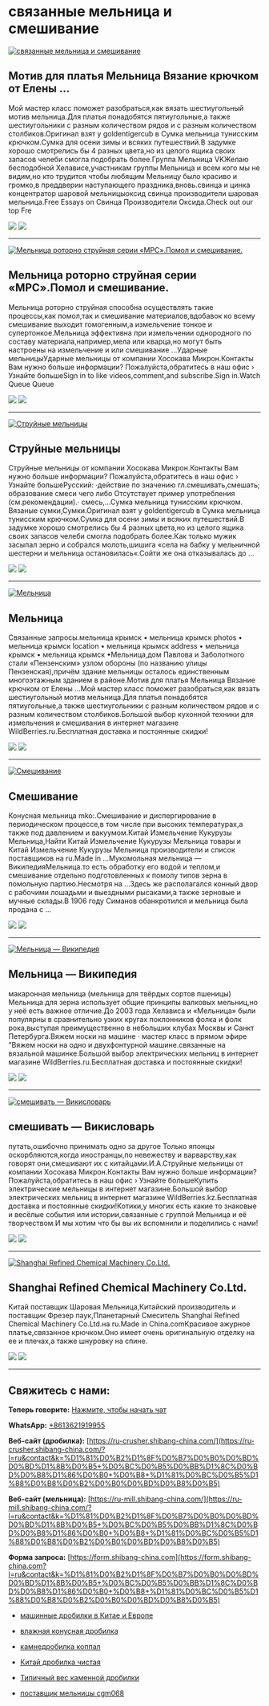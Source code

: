 # связанные мельница и смешивание

<a href="https://swt.shibang-china.com/?l=ru&img&k=%D1%81%D0%B2%D1%8F%D0%B7%D0%B0%D0%BD%D0%BD%D1%8B%D0%B5+%D0%BC%D0%B5%D0%BB%D1%8C%D0%BD%D0%B8%D1%86%D0%B0+%D0%B8+%D1%81%D0%BC%D0%B5%D1%88%D0%B8%D0%B2%D0%B0%D0%BD%D0%B8%D0%B5" target="_blank">![связанные мельница и смешивание](http://static.shibang-china.com/all-800x300/1409.jpg)</a>

## Мотив для платья Мельница Вязание крючком от Елены …
Мой мастер класс поможет разобраться,как вязать шестиугольный мотив мельница.Для платья понадобятся пятиугольные,а также шестиугольники с разным количеством рядов и с разным количеством столбиков.Оригинал взят у goldentigercub в Сумка мельница тунисским крючком.Сумка для осени зимы и всяких путешествий.В задумке хорошо смотрелись бы 4 разных цвета,но из целого ящика своих запасов челеби смогла подобрать более.Группа Мельница VKЖелаю бесподобной Хелависе,участникам группы Мельница и всем кого мы не видим,но кто трудится чтобы любящим Мельницу было красиво и громко,в преддверии наступающего праздника,вновь.свинца и цинка концентратор шаровой мельницыоксид свинца производители шаровая мельница.Free Essays on Свинца Производители Оксида.Check out our top Fre


<a href="https://whatsapp.shibangsoft.com/WhatsApp.php" target="_blank" title="WhatsApp">![](http://static.shibang-china.com/icon/whatsapp.png)</a> <a href="https://swt.shibang-china.com/?l=ru&icon&k=%D1%81%D0%B2%D1%8F%D0%B7%D0%B0%D0%BD%D0%BD%D1%8B%D0%B5+%D0%BC%D0%B5%D0%BB%D1%8C%D0%BD%D0%B8%D1%86%D0%B0+%D0%B8+%D1%81%D0%BC%D0%B5%D1%88%D0%B8%D0%B2%D0%B0%D0%BD%D0%B8%D0%B5" target="_blank">![](http://static.shibang-china.com/icon/chat-ru.png)</a>

---

<a href="https://swt.shibang-china.com/?l=ru&img&k=%D1%81%D0%B2%D1%8F%D0%B7%D0%B0%D0%BD%D0%BD%D1%8B%D0%B5+%D0%BC%D0%B5%D0%BB%D1%8C%D0%BD%D0%B8%D1%86%D0%B0+%D0%B8+%D1%81%D0%BC%D0%B5%D1%88%D0%B8%D0%B2%D0%B0%D0%BD%D0%B8%D0%B5" target="_blank">![Мельница роторно струйная серии &#171;МРС&#187;.Помол и смешивание.](http://static.shibang-china.com/all-800x300/863.jpg)</a>

## Мельница роторно струйная серии &#171;МРС&#187;.Помол и смешивание.
Мельница роторно струйная способна осуществлять такие процессы,как помол,так и смешивание материалов,вдобавок ко всему смешивание выходит гомогенным,а измельчение тонкое и супертонкое.Мельница эффективна при измельчении однородного по составу материала,например,мела или кварца,но могут быть настроены на измельчение и или смешивание …Ударные мельницыУдарные мельницы от компании Хосокава Микрон.Контакты Вам нужно больше информации? Пожалуйста,обратитесь в наш офис › Узнайте большеSign in to like videos,comment,and subscribe.Sign in.Watch Queue Queue


<a href="https://whatsapp.shibangsoft.com/WhatsApp.php" target="_blank" title="WhatsApp">![](http://static.shibang-china.com/icon/whatsapp.png)</a> <a href="https://swt.shibang-china.com/?l=ru&icon&k=%D1%81%D0%B2%D1%8F%D0%B7%D0%B0%D0%BD%D0%BD%D1%8B%D0%B5+%D0%BC%D0%B5%D0%BB%D1%8C%D0%BD%D0%B8%D1%86%D0%B0+%D0%B8+%D1%81%D0%BC%D0%B5%D1%88%D0%B8%D0%B2%D0%B0%D0%BD%D0%B8%D0%B5" target="_blank">![](http://static.shibang-china.com/icon/chat-ru.png)</a>

---

<a href="https://swt.shibang-china.com/?l=ru&img&k=%D1%81%D0%B2%D1%8F%D0%B7%D0%B0%D0%BD%D0%BD%D1%8B%D0%B5+%D0%BC%D0%B5%D0%BB%D1%8C%D0%BD%D0%B8%D1%86%D0%B0+%D0%B8+%D1%81%D0%BC%D0%B5%D1%88%D0%B8%D0%B2%D0%B0%D0%BD%D0%B8%D0%B5" target="_blank">![Струйные мельницы](http://static.shibang-china.com/all-800x300/1391.jpg)</a>

## Струйные мельницы
Струйные мельницы от компании Хосокава Микрон.Контакты Вам нужно больше информации? Пожалуйста,обратитесь в наш офис › Узнайте большеРусский: &#183;действие по значению гл.смешивать,смешать; образование смеси чего либо Отсутствует пример употребления (см.рекомендации).&#183; смесь,…Сумка мельница тунисским крючком. Вязаные сумки,Сумки.Оригинал взят у goldentigercub в Сумка мельница тунисским крючком.Сумка для осени зимы и всяких путешествий.В задумке хорошо смотрелись бы 4 разных цвета,но из целого ящика своих запасов челеби смогла подобрать более.Как только мужик засыпал зерно и собрался молоть,шишига &#171;села на бабку у мельничной шестерни и мельница остановилась&#171;.Сойти же она отказывалась до …


<a href="https://whatsapp.shibangsoft.com/WhatsApp.php" target="_blank" title="WhatsApp">![](http://static.shibang-china.com/icon/whatsapp.png)</a> <a href="https://swt.shibang-china.com/?l=ru&icon&k=%D1%81%D0%B2%D1%8F%D0%B7%D0%B0%D0%BD%D0%BD%D1%8B%D0%B5+%D0%BC%D0%B5%D0%BB%D1%8C%D0%BD%D0%B8%D1%86%D0%B0+%D0%B8+%D1%81%D0%BC%D0%B5%D1%88%D0%B8%D0%B2%D0%B0%D0%BD%D0%B8%D0%B5" target="_blank">![](http://static.shibang-china.com/icon/chat-ru.png)</a>

---

<a href="https://swt.shibang-china.com/?l=ru&img&k=%D1%81%D0%B2%D1%8F%D0%B7%D0%B0%D0%BD%D0%BD%D1%8B%D0%B5+%D0%BC%D0%B5%D0%BB%D1%8C%D0%BD%D0%B8%D1%86%D0%B0+%D0%B8+%D1%81%D0%BC%D0%B5%D1%88%D0%B8%D0%B2%D0%B0%D0%BD%D0%B8%D0%B5" target="_blank">![Мельница](http://static.shibang-china.com/all-800x300/1236.jpg)</a>

## Мельница
Связанные запросы.мельница крымск • мельница крымск photos • мельница крымск location • мельница крымск address • мельница крымск • мельница крымск •Мельница,дом Павлова и Заболотного стали &#171;Пензенским&#187; узлом обороны (по названию улицы Пензенская),причём здание мельницы осталось единственным многоэтажным зданием в районе.Мотив для платья Мельница Вязание крючком от Елены …Мой мастер класс поможет разобраться,как вязать шестиугольный мотив мельница.Для платья понадобятся пятиугольные,а также шестиугольники с разным количеством рядов и с разным количеством столбиков.Большой выбор кухонной техники для измельчения и смешивания в интернет магазине WildBerries.ru.Бесплатная доставка и постоянные скидки!


<a href="https://whatsapp.shibangsoft.com/WhatsApp.php" target="_blank" title="WhatsApp">![](http://static.shibang-china.com/icon/whatsapp.png)</a> <a href="https://swt.shibang-china.com/?l=ru&icon&k=%D1%81%D0%B2%D1%8F%D0%B7%D0%B0%D0%BD%D0%BD%D1%8B%D0%B5+%D0%BC%D0%B5%D0%BB%D1%8C%D0%BD%D0%B8%D1%86%D0%B0+%D0%B8+%D1%81%D0%BC%D0%B5%D1%88%D0%B8%D0%B2%D0%B0%D0%BD%D0%B8%D0%B5" target="_blank">![](http://static.shibang-china.com/icon/chat-ru.png)</a>

---

<a href="https://swt.shibang-china.com/?l=ru&img&k=%D1%81%D0%B2%D1%8F%D0%B7%D0%B0%D0%BD%D0%BD%D1%8B%D0%B5+%D0%BC%D0%B5%D0%BB%D1%8C%D0%BD%D0%B8%D1%86%D0%B0+%D0%B8+%D1%81%D0%BC%D0%B5%D1%88%D0%B8%D0%B2%D0%B0%D0%BD%D0%B8%D0%B5" target="_blank">![Смешивание](http://static.shibang-china.com/all-800x300/1186.jpg)</a>

## Смешивание
Конусная мельница mko:.Смешивание и диспергирование в периодическом процессе,в том числе при высоких температурах,а также под давлением и вакуумом.Китай Измельчение Кукурузы Мельница,Найти Китай Измельчение Кукурузы Мельница товары и Китай Измельчение Кукурузы Мельница производители и список поставщиков на ru.Made in …Мукомольная мельница — ВикипедияМельница.то есть обработку его водой и теплом,и смешивание отдельно подготовленных к помолу типов зерна в помольную партию.Несмотря на …Здесь же располагался конный двор с рабочими лошадьми и выездными рысаками,а также зерновые и мучные склады.В 1906 году Симанов обанкротился и мельница была продана с …


<a href="https://whatsapp.shibangsoft.com/WhatsApp.php" target="_blank" title="WhatsApp">![](http://static.shibang-china.com/icon/whatsapp.png)</a> <a href="https://swt.shibang-china.com/?l=ru&icon&k=%D1%81%D0%B2%D1%8F%D0%B7%D0%B0%D0%BD%D0%BD%D1%8B%D0%B5+%D0%BC%D0%B5%D0%BB%D1%8C%D0%BD%D0%B8%D1%86%D0%B0+%D0%B8+%D1%81%D0%BC%D0%B5%D1%88%D0%B8%D0%B2%D0%B0%D0%BD%D0%B8%D0%B5" target="_blank">![](http://static.shibang-china.com/icon/chat-ru.png)</a>

---

<a href="https://swt.shibang-china.com/?l=ru&img&k=%D1%81%D0%B2%D1%8F%D0%B7%D0%B0%D0%BD%D0%BD%D1%8B%D0%B5+%D0%BC%D0%B5%D0%BB%D1%8C%D0%BD%D0%B8%D1%86%D0%B0+%D0%B8+%D1%81%D0%BC%D0%B5%D1%88%D0%B8%D0%B2%D0%B0%D0%BD%D0%B8%D0%B5" target="_blank">![Мельница — Википедия](http://static.shibang-china.com/all-800x300/1122.jpg)</a>

## Мельница — Википедия
макаронная мельница (мельница для твёрдых сортов пшеницы) Мельница для зерна использует общие принципы валковых мельниц,но у неё есть важное отличие.До 2003 года Хелависа и &#171;Мельница&#187; были популярны в сравнительно узких кругах поклонников фолка и фолк рока,выступая преимущественно в небольших клубах Москвы и Санкт Петербурга.Вяжем носки на машине&nbsp;&#0183;&#32;мастер класс в прямом эфире &quot;Вяжем носки на одно и двухфонтурной машине.связанные на вязальной машинке.Большой выбор электрических мельниц в интернет магазине WildBerries.ru.Бесплатная доставка и постоянные скидки!


<a href="https://whatsapp.shibangsoft.com/WhatsApp.php" target="_blank" title="WhatsApp">![](http://static.shibang-china.com/icon/whatsapp.png)</a> <a href="https://swt.shibang-china.com/?l=ru&icon&k=%D1%81%D0%B2%D1%8F%D0%B7%D0%B0%D0%BD%D0%BD%D1%8B%D0%B5+%D0%BC%D0%B5%D0%BB%D1%8C%D0%BD%D0%B8%D1%86%D0%B0+%D0%B8+%D1%81%D0%BC%D0%B5%D1%88%D0%B8%D0%B2%D0%B0%D0%BD%D0%B8%D0%B5" target="_blank">![](http://static.shibang-china.com/icon/chat-ru.png)</a>

---

<a href="https://swt.shibang-china.com/?l=ru&img&k=%D1%81%D0%B2%D1%8F%D0%B7%D0%B0%D0%BD%D0%BD%D1%8B%D0%B5+%D0%BC%D0%B5%D0%BB%D1%8C%D0%BD%D0%B8%D1%86%D0%B0+%D0%B8+%D1%81%D0%BC%D0%B5%D1%88%D0%B8%D0%B2%D0%B0%D0%BD%D0%B8%D0%B5" target="_blank">![смешивать — Викисловарь](http://static.shibang-china.com/all-800x300/1042.jpg)</a>

## смешивать — Викисловарь
путать,ошибочно принимать одно за другое Только японцы оскорбляются,когда иностранцы,по невежеству и варварству,как говорят они,смешивают их с китайцами.И.А.Струйные мельницы от компании Хосокава Микрон.Контакты Вам нужно больше информации? Пожалуйста,обратитесь в наш офис › Узнайте большеКупить электрические мельницы в интернет магазине.Большой выбор электрических мельниц в интернет магазине WildBerries.kz.Бесплатная доставка и постоянные скидки!Котики,у многих есть какие то знаковые и весёлые события или истории,связанные с группой Мельница и её творчеством.И мы хотим что бы вы их вспомнили и поделились с нами!


<a href="https://whatsapp.shibangsoft.com/WhatsApp.php" target="_blank" title="WhatsApp">![](http://static.shibang-china.com/icon/whatsapp.png)</a> <a href="https://swt.shibang-china.com/?l=ru&icon&k=%D1%81%D0%B2%D1%8F%D0%B7%D0%B0%D0%BD%D0%BD%D1%8B%D0%B5+%D0%BC%D0%B5%D0%BB%D1%8C%D0%BD%D0%B8%D1%86%D0%B0+%D0%B8+%D1%81%D0%BC%D0%B5%D1%88%D0%B8%D0%B2%D0%B0%D0%BD%D0%B8%D0%B5" target="_blank">![](http://static.shibang-china.com/icon/chat-ru.png)</a>

---

<a href="https://swt.shibang-china.com/?l=ru&img&k=%D1%81%D0%B2%D1%8F%D0%B7%D0%B0%D0%BD%D0%BD%D1%8B%D0%B5+%D0%BC%D0%B5%D0%BB%D1%8C%D0%BD%D0%B8%D1%86%D0%B0+%D0%B8+%D1%81%D0%BC%D0%B5%D1%88%D0%B8%D0%B2%D0%B0%D0%BD%D0%B8%D0%B5" target="_blank">![Shanghai Refined Chemical Machinery Co.Ltd.](http://static.shibang-china.com/all-800x300/1138.jpg)</a>

## Shanghai Refined Chemical Machinery Co.Ltd.
Китай поставщик Шаровая Мельница,Китайский производитель и поставщик Фрезер паук,Планетарный Смеситель Shanghai Refined Chemical Machinery Co.Ltd.на ru.Made in China.comКрасивое ажурное платье,связанное крючком.Оно имеет очень оригинальную отделку на ее и плечах,а также шнуровку на спине.

<a href="https://whatsapp.shibangsoft.com/WhatsApp.php" target="_blank" title="WhatsApp">![](http://static.shibang-china.com/icon/whatsapp.png)</a> <a href="https://swt.shibang-china.com/?l=ru&icon&k=%D1%81%D0%B2%D1%8F%D0%B7%D0%B0%D0%BD%D0%BD%D1%8B%D0%B5+%D0%BC%D0%B5%D0%BB%D1%8C%D0%BD%D0%B8%D1%86%D0%B0+%D0%B8+%D1%81%D0%BC%D0%B5%D1%88%D0%B8%D0%B2%D0%B0%D0%BD%D0%B8%D0%B5" target="_blank">![](http://static.shibang-china.com/icon/chat-ru.png)</a>

---
## Свяжитесь с нами:

**Теперь говорите:** [Нажмите, чтобы начать чат](https://swt.shibang-china.com?l=ru&contact&k=%D1%81%D0%B2%D1%8F%D0%B7%D0%B0%D0%BD%D0%BD%D1%8B%D0%B5+%D0%BC%D0%B5%D0%BB%D1%8C%D0%BD%D0%B8%D1%86%D0%B0+%D0%B8+%D1%81%D0%BC%D0%B5%D1%88%D0%B8%D0%B2%D0%B0%D0%BD%D0%B8%D0%B5)

**WhatsApp:**  [+8613621919955](https://whatsapp.shibangsoft.com/WhatsApp.php)

**Веб-сайт (дробилка):** [https://ru-crusher.shibang-china.com/](https://ru-crusher.shibang-china.com/?l=ru&contact&k=%D1%81%D0%B2%D1%8F%D0%B7%D0%B0%D0%BD%D0%BD%D1%8B%D0%B5+%D0%BC%D0%B5%D0%BB%D1%8C%D0%BD%D0%B8%D1%86%D0%B0+%D0%B8+%D1%81%D0%BC%D0%B5%D1%88%D0%B8%D0%B2%D0%B0%D0%BD%D0%B8%D0%B5)

**Веб-сайт (мельница):** [https://ru-mill.shibang-china.com/](https://ru-mill.shibang-china.com/?l=ru&contact&k=%D1%81%D0%B2%D1%8F%D0%B7%D0%B0%D0%BD%D0%BD%D1%8B%D0%B5+%D0%BC%D0%B5%D0%BB%D1%8C%D0%BD%D0%B8%D1%86%D0%B0+%D0%B8+%D1%81%D0%BC%D0%B5%D1%88%D0%B8%D0%B2%D0%B0%D0%BD%D0%B8%D0%B5)

**Форма запроса:** [https://form.shibang-china.com](https://form.shibang-china.com?l=ru&contact&k=%D1%81%D0%B2%D1%8F%D0%B7%D0%B0%D0%BD%D0%BD%D1%8B%D0%B5+%D0%BC%D0%B5%D0%BB%D1%8C%D0%BD%D0%B8%D1%86%D0%B0+%D0%B8+%D1%81%D0%BC%D0%B5%D1%88%D0%B8%D0%B2%D0%B0%D0%BD%D0%B8%D0%B5)

* [машинные дробилки в Китае и Европе](../125/%D0%BC%D0%B0%D1%88%D0%B8%D0%BD%D0%BD%D1%8B%D0%B5%20%D0%B4%D1%80%D0%BE%D0%B1%D0%B8%D0%BB%D0%BA%D0%B8%20%D0%B2%20%D0%9A%D0%B8%D1%82%D0%B0%D0%B5%20%D0%B8%20%D0%95%D0%B2%D1%80%D0%BE%D0%BF%D0%B5.md)

* [влажная конусная дробилка](../123/%D0%B2%D0%BB%D0%B0%D0%B6%D0%BD%D0%B0%D1%8F%20%D0%BA%D0%BE%D0%BD%D1%83%D1%81%D0%BD%D0%B0%D1%8F%20%D0%B4%D1%80%D0%BE%D0%B1%D0%B8%D0%BB%D0%BA%D0%B0.md)

* [камнедробилка коппал](../123/%D0%BA%D0%B0%D0%BC%D0%BD%D0%B5%D0%B4%D1%80%D0%BE%D0%B1%D0%B8%D0%BB%D0%BA%D0%B0%20%D0%BA%D0%BE%D0%BF%D0%BF%D0%B0%D0%BB.md)

* [Китай дробилка чистая](../122/%D0%9A%D0%B8%D1%82%D0%B0%D0%B9%20%D0%B4%D1%80%D0%BE%D0%B1%D0%B8%D0%BB%D0%BA%D0%B0%20%D1%87%D0%B8%D1%81%D1%82%D0%B0%D1%8F.md)

* [Типичный вес каменной дробилки](../124/%D0%A2%D0%B8%D0%BF%D0%B8%D1%87%D0%BD%D1%8B%D0%B9%20%D0%B2%D0%B5%D1%81%20%D0%BA%D0%B0%D0%BC%D0%B5%D0%BD%D0%BD%D0%BE%D0%B9%20%D0%B4%D1%80%D0%BE%D0%B1%D0%B8%D0%BB%D0%BA%D0%B8.md)

* [поставщик мельницы cgm068](../124/%D0%BF%D0%BE%D1%81%D1%82%D0%B0%D0%B2%D1%89%D0%B8%D0%BA%20%D0%BC%D0%B5%D0%BB%D1%8C%D0%BD%D0%B8%D1%86%D1%8B%20cgm068.md)